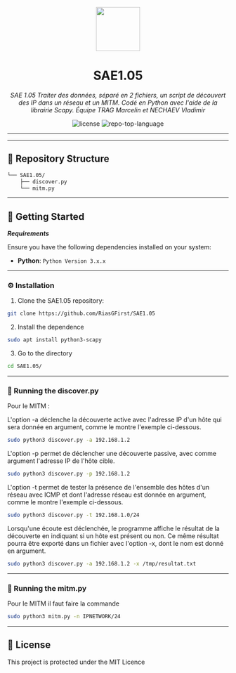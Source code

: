 <p align="center">
  <img src="https://i.ibb.co/whbpBVn/mitm.png" width="100" />
</p>
<p align="center">
    <h1 align="center">SAE1.05</h1>
</p>
<p align="center">
    <em>SAE 1.05 Traiter des données, séparé en 2 fichiers, un script de découvert des IP dans un réseau et un MITM. Codé en Python avec l'aide de la librairie Scapy. Équipe TRAG Marcelin et NECHAEV Vladimir</em>
</p>
<p align="center">
	<img src="https://img.shields.io/github/license/RiasGFirst/SAE1.05?style=flat&color=0080ff" alt="license">
	<img src="https://img.shields.io/github/languages/top/RiasGFirst/SAE1.05?style=flat&color=0080ff" alt="repo-top-language">
<p>
<hr>

---

## 📂 Repository Structure

```sh
└── SAE1.05/
    ├── discover.py
    └── mitm.py
```
---

## 🚀 Getting Started

***Requirements***

Ensure you have the following dependencies installed on your system:

* **Python**: `Python Version 3.x.x`

---

### ⚙️ Installation

1. Clone the SAE1.05 repository:

```sh
git clone https://github.com/RiasGFirst/SAE1.05
```

2. Install the dependence 

```sh
sudo apt install python3-scapy
```

3. Go to the directory

```sh
cd SAE1.05/
```

---

### 🤖 Running the discover.py

Pour le MITM :

L'option -a déclenche la découverte active avec l'adresse IP d'un hôte qui sera donnée en argument, comme le montre l'exemple ci-dessous.

```sh
sudo python3 discover.py -a 192.168.1.2
```

L'option -p permet de déclencher une découverte passive, avec comme argument l'adresse IP de l'hôte cible.

```sh
sudo python3 discover.py -p 192.168.1.2
```

L'option -t permet de tester la présence de l'ensemble des hôtes d'un réseau avec ICMP et dont l'adresse réseau est donnée en argument, comme le montre l'exemple ci-dessous.

```sh
sudo python3 discover.py -t 192.168.1.0/24
```

Lorsqu'une écoute est déclenchée, le programme affiche le résultat de la découverte en indiquant si un hôte est présent ou non. Ce même résultat pourra être exporté dans un fichier avec l'option -x, dont le nom est donné en argument.

```sh
sudo python3 discover.py -a 192.168.1.2 -x /tmp/resultat.txt
```

---

### 🤖 Running the mitm.py

Pour le MITM il faut faire la commande 

```sh
sudo python3 mitm.py -n IPNETWORK/24
```

---

## 📄 License

This project is protected under the MIT Licence

